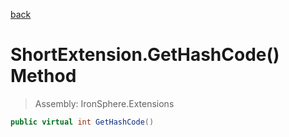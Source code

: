 ﻿

[back](/IronSphere.Extensions/types/ShortExtension)

# ShortExtension.GetHashCode() Method

> Assembly: IronSphere.Extensions

```csharp
public virtual int GetHashCode()
```



 